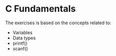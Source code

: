 # C Fundamentals

The exercises is based on the concepts related to:
- Variables
- Data types
- printf()
- scanf()
